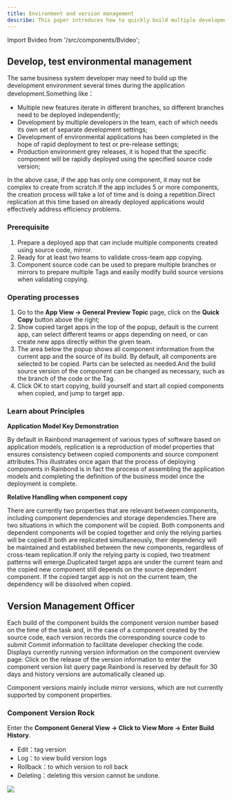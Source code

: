 ```yaml
---
title: Environment and version management
describe: This paper introduces how to quickly build multiple development environments through application replication function to improve the efficiency of developers to build development environments
---
```


Import Bvideo from '/src/components/Bvideo';

<Bvideo src="//player.bilibili.com/player.html?aid=820892498&bvid=BV1334y1f76U&cid=983036584&page=6" />

## Develop, test environmental management

The same business system developer may need to build up the development environment several times during the application development.Something like：

- Multiple new features iterate in different branches, so different branches need to be deployed independently;
- Development by multiple developers in the team, each of which needs its own set of separate development settings;
- Development of environmental applications has been completed in the hope of rapid deployment to test or pre-release settings;
- Production environment grey releases, it is hoped that the specific component will be rapidly deployed using the specified source code version;

In the above case, if the app has only one component, it may not be complex to create from scratch.If the app includes 5 or more components, the creation process will take a lot of time and is doing a repetition.Direct replication at this time based on already deployed applications would effectively address efficiency problems.

### Prerequisite

1. Prepare a deployed app that can include multiple components created using source code, mirror.
2. Ready for at least two teams to validate cross-team app copying.
3. Component source code can be used to prepare multiple branches or mirrors to prepare multiple Tags and easily modify build source versions when validating copying.

### Operating processes

1. Go to the **App View -> General Preview Topic** page, click on the **Quick Copy** button above the right;
2. Show copied target apps in the top of the popup, default is the current app, can select different teams or apps depending on need, or can create new apps directly within the given team.
3. The area below the popup shows all component information from the current app and the source of its build. By default, all components are selected to be copied. Parts can be selected as needed.And the build source version of the component can be changed as necessary, such as the branch of the code or the Tag.
4. Click OK to start copying, build yourself and start all copied components when copied, and jump to target app.

### Learn about Principles

**Application Model Key Demonstration**

By default in Rainbond management of various types of software based on application models, replication is a reproduction of model properties that ensures consistency between copied components and source component attributes.This illustrates once again that the process of deploying components in Rainbond is in fact the process of assembling the application models and completing the definition of the business model once the deployment is complete.

**Relative Handling when component copy**

There are currently two properties that are relevant between components, including component dependencies and storage dependencies.There are two situations in which the component will be copied. Both components and dependent components will be copied together and only the relying parties will be copied.If both are replicated simultaneously, their dependency will be maintained and established between the new components, regardless of cross-team replication.If only the relying party is copied, two treatment patterns will emerge.Duplicated target apps are under the current team and the copied new component still depends on the source dependent component. If the copied target app is not on the current team, the dependency will be dissolved when copied.

## Version Management Officer

Each build of the component builds the component version number based on the time of the task and, in the case of a component created by the source code, each version records the corresponding source code to submit Commit information to facilitate developer checking the code. Displays currently running version information on the component overview page. Click on the release of the version information to enter the component version list query page.Rainbond is reserved by default for 30 days and history versions are automatically cleaned up.

Component versions mainly include mirror versions, which are not currently supported by component properties.

### Component Version Rock

Enter the **Component General View -> Click to View More -> Enter Build History**.

- Edit：tag version
- Log：to view build version logs
- Rollback：to which version to roll back
- Deleting：deleting this version cannot be undone.

![](https://static.goodrain.com/docs/5.6/use-manual/component-management/overview/rollback.png)
